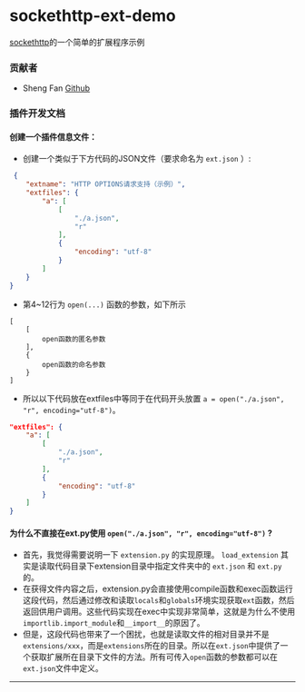 # sockethttp-ext-demo
[sockethttp](https://github.com/fred913/sockethttp/)的一个简单的扩展程序示例

### 贡献者

 - Sheng Fan [Github](https://github.com/fred913)

### 插件开发文档

#### 创建一个插件信息文件：
 - 创建一个类似于下方代码的JSON文件（要求命名为 `ext.json` ）:
 

``` json
 {
    "extname": "HTTP OPTIONS请求支持（示例）",
    "extfiles": {
        "a": [
            [
                "./a.json",
                "r"
            ],
            {
                "encoding": "utf-8"
            }
        ]
    }
}
 ```

 - 第4~12行为 `open(...)` 函数的参数，如下所示

``` 
[
    [
        open函数的匿名参数
    ], 
    {
        open函数的命名参数
    }
]
```

 - 所以以下代码放在extfiles中等同于在代码开头放置 `a = open("./a.json", "r", encoding="utf-8")`。

``` json
"extfiles": {
    "a": [
        [
            "./a.json",
            "r"
        ],
        {
            "encoding": "utf-8"
        }
    ]
}
```

#### __为什么不直接在ext.py使用 `open("./a.json", "r", encoding="utf-8")` ?__

 - 首先，我觉得需要说明一下 `extension.py` 的实现原理。 `load_extension` 其实是读取代码目录下extension目录中指定文件夹中的 `ext.json` 和 `ext.py` 的。
 - 在获得文件内容之后，extension.py会直接使用compile函数和exec函数运行这段代码，然后通过修改和读取`locals`和`globals`环境实现获取`ext`函数，然后返回供用户调用。这些代码实现在exec中实现非常简单，这就是为什么不使用`importlib.import_module`和`__import__`的原因了。
 - 但是，这段代码也带来了一个困扰，也就是读取文件的相对目录并不是`extensions/xxx`，而是`extensions`所在的目录。所以在`ext.json`中提供了一个获取扩展所在目录下文件的方法。所有可传入`open`函数的参数都可以在`ext.json`文件中定义。
 ----

